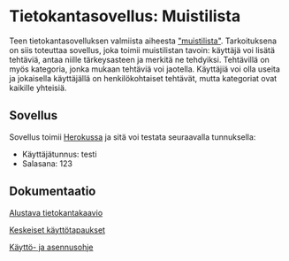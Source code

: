 # Tietokantasovellus: Muistilista

Teen tietokantasovelluksen valmiista aiheesta ["muistilista"](http://advancedkittenry.github.io/suunnittelu_ja_tyoymparisto/aiheet/Muistilista.html). Tarkoituksena on siis toteuttaa sovellus, joka toimii muistilistan tavoin: käyttäjä voi lisätä tehtäviä, antaa niille tärkeysasteen ja merkitä ne tehdyiksi. Tehtävillä on myös kategoria, jonka mukaan tehtäviä voi jaotella. Käyttäjiä voi olla useita ja jokaisella käyttäjällä on henkilökohtaiset tehtävät, mutta kategoriat ovat kaikille yhteisiä. 

## Sovellus
Sovellus toimii [Herokussa](https://mamelukin-muistilista.herokuapp.com/) ja sitä voi testata seuraavalla tunnuksella:

- Käyttäjätunnus: testi
- Salasana: 123

## Dokumentaatio

[Alustava tietokantakaavio](https://github.com/Mamelukki/Muistilista/blob/master/documentation/tietokantakaavio.png)

[Keskeiset käyttötapaukset](https://github.com/Mamelukki/Muistilista/blob/master/documentation/k%C3%A4yttotapaukset.md)

[Käyttö- ja asennusohje](https://github.com/Mamelukki/Muistilista/blob/master/documentation/kayttoohje.md)
